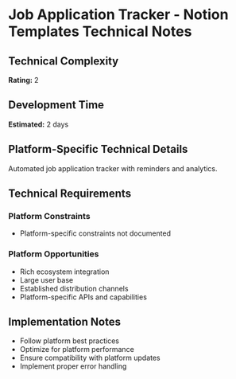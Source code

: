 # Job Application Tracker - Notion Templates Technical Notes

## Technical Complexity
**Rating:** 2

## Development Time
**Estimated:** 2 days

## Platform-Specific Technical Details
Automated job application tracker with reminders and analytics.

## Technical Requirements

### Platform Constraints
- Platform-specific constraints not documented

### Platform Opportunities
- Rich ecosystem integration
- Large user base
- Established distribution channels
- Platform-specific APIs and capabilities

## Implementation Notes
- Follow platform best practices
- Optimize for platform performance
- Ensure compatibility with platform updates
- Implement proper error handling
